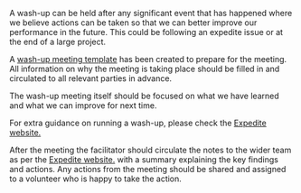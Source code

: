 A wash-up can be held after any significant event that has happened where we believe actions can be taken so that we can better improve our performance in the future.  This could be following an expedite issue or at the end of a large project.

A [wash-up meeting template](https://docs.google.com/document/d/1iYaqVGujJ8ARBgKtFsYxXgswjkdnwxB4flneT6m_9uM/edit) has been created to prepare for the meeting. All information on why the meeting is taking place should be filled in and circulated to all relevant parties in advance.

The wash-up meeting itself should be focused on what we have learned and what we can improve for next time.

For extra guidance on running a wash-up, please check the [Expedite website.](https://sites.google.com/holidayextras.com/hxexpediteprocedure/how-do-i-run-a-wash-up)

After the meeting the facilitator should circulate the notes to the wider team as per the [Expedite website.](https://sites.google.com/holidayextras.com/hxexpediteprocedure/how-do-i-run-a-wash-up) with a summary explaining the key findings and actions. Any actions from the meeting should be shared and assigned to a volunteer who is happy to take the action.
